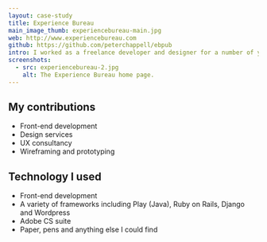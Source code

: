 ```yaml
---
layout: case-study
title: Experience Bureau
main_image_thumb: experiencebureau-main.jpg
web: http://www.experiencebureau.com
github: https://github.com/peterchappell/ebpub
intro: I worked as a freelance developer and designer for a number of years before working for the ABC. When I started I was working primarily as a UX consultant but more and more I ended up working with existing tech teams helping to prototype ideas and then take them through to product.
screenshots:
  - src: experiencebureau-2.jpg
    alt: The Experience Bureau home page.
---
```


## My contributions

* Front-end development
* Design services
* UX consultancy
* Wireframing and prototyping

## Technology I used

* Front-end development
* A variety of frameworks including Play (Java), Ruby on Rails, Django and Wordpress
* Adobe CS suite
* Paper, pens and anything else I could find